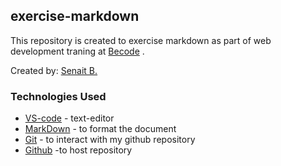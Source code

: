 ## exercise-markdown

This repository is created to exercise markdown as part of web development traning at [Becode](https://becode.org/) .

Created by: [Senait B.](https://github.com/seninet)

### Technologies Used

* [VS-code](https://code.visualstudio.com/) - text-editor 
* [MarkDown](https://www.markdownguide.org/) - to format the document 
* [Git](https://git-scm.com/) - to interact with my github repository 
* [Github](https://github.com/) -to host repository 